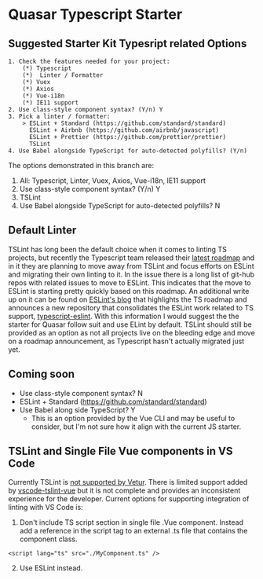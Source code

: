 # Quasar Typescript Starter

## Suggested Starter Kit Typesript related Options
```
1. Check the features needed for your project:
	(*) Typescript
	(*)  Linter / Formatter
	(*) Vuex
	(*) Axios
	(*) Vue-i18n
	(*) IE11 support
2. Use class-style component syntax? (Y/n) Y
3. Pick a linter / formatter:
	> ESLint + Standard (https://github.com/standard/standard)
	  ESLint + Airbnb (https://github.com/airbnb/javascript)
	  ESLint + Prettier (https://github.com/prettier/prettier)
	  TSLint
4. Use Babel alongside TypeScript for auto-detected polyfills? (Y/n)
```

The options demonstrated in this branch are:
1. All: Typescript, Linter, Vuex, Axios, Vue-i18n, IE11 support
2. Use class-style component syntax? (Y/n) Y
3. TSLint
4. Use Babel alongside TypeScript for auto-detected polyfills? N

## Default Linter
TSLint has long been the default choice when it comes to linting TS projects, but recently the Typescript team released their [latest roadmap](https://github.com/Microsoft/TypeScript/issues/29288) and in it they are planning to move away from TSLint and focus efforts on ESLint and migrating their own linting to it.  In the issue there is a long list of git-hub repos with related issues to move to ESLint.  This indicates that the move to ESLint is starting pretty quickly based on this roadmap.  An additional write up on it can be found on [ESLint's blog](https://eslint.org/blog/2019/01/future-typescript-eslint) that highlights the TS roadmap and announces a new repository that consolidates the ESLint work related to TS support, [typescript-eslint](https://github.com/typescript-eslint/typescript-eslint).  With this information I would suggest the the starter for Quasar follow suit and use ELint by default.  TSLint should still be provided as an option as not all projects live on the bleeding edge and move on a roadmap announcement, as Typescript hasn't actually migrated just yet.

## Coming soon
* Use class-style component syntax? N
* ESLint + Standard (https://github.com/standard/standard)
* Use Babel along side TypeScript? Y
  * This is an option provided by the Vue CLI and may be useful to consider, but I'm not sure how it align with the current JS starter.

## TSLint and Single File Vue components in VS Code
Currently TSLint is [not supported by Vetur](https://github.com/vuejs/vetur/issues/170).  There is limited support added by [vscode-tslint-vue](https://github.com/prograhammer/vscode-tslint-vue) but it is not complete and provides an inconsistent experience for the developer.  Current options for supporting integration of linting with VS Code is:
1. Don't include TS script section in single file .Vue component.  Instead add a reference in the script tag to an external .ts file that contains the component class.
```
<script lang="ts" src="./MyComponent.ts" />
```
2. Use ESLint instead.
